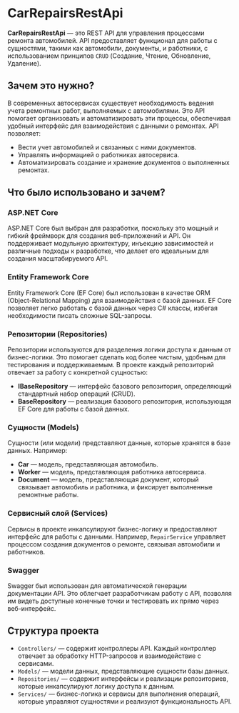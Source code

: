 # CarRepairsRestApi

**CarRepairsRestApi** — это REST API для управления процессами ремонта автомобилей. API предоставляет функционал для работы с сущностями, такими как автомобили, документы, и работники, с использованием принципов `CRUD` (Создание, Чтение, Обновление, Удаление).

## Зачем это нужно?

В современных автосервисах существует необходимость ведения учета ремонтных работ, выполняемых с автомобилями. Это API помогает организовать и автоматизировать эти процессы, обеспечивая удобный интерфейс для взаимодействия с данными о ремонтах. API позволяет:

- Вести учет автомобилей и связанных с ними документов.
- Управлять информацией о работниках автосервиса.
- Автоматизировать создание и хранение документов о выполненных ремонтах.

## Что было использовано и зачем?

### ASP.NET Core

ASP.NET Core был выбран для разработки, поскольку это мощный и гибкий фреймворк для создания веб-приложений и API. Он поддерживает модульную архитектуру, инъекцию зависимостей и различные подходы к разработке, что делает его идеальным для создания масштабируемого API.

### Entity Framework Core

Entity Framework Core (EF Core) был использован в качестве ORM (Object-Relational Mapping) для взаимодействия с базой данных. EF Core позволяет легко работать с базой данных через C# классы, избегая необходимости писать сложные SQL-запросы. 

### Репозитории (Repositories)

Репозитории используются для разделения логики доступа к данным от бизнес-логики. Это помогает сделать код более чистым, удобным для тестирования и поддерживаемым. В проекте каждый репозиторий отвечает за работу с конкретной сущностью:

- **IBaseRepository<TDbModel>** — интерфейс базового репозитория, определяющий стандартный набор операций (CRUD).
- **BaseRepository<TDbModel>** — реализация базового репозитория, использующая EF Core для работы с базой данных.

### Сущности (Models)

Сущности (или модели) представляют данные, которые хранятся в базе данных. Например:

- **Car** — модель, представляющая автомобиль.
- **Worker** — модель, представляющая работника автосервиса.
- **Document** — модель, представляющая документ, который связывает автомобиль и работника, и фиксирует выполненные ремонтные работы.

### Сервисный слой (Services)

Сервисы в проекте инкапсулируют бизнес-логику и предоставляют интерфейс для работы с данными. Например, `RepairService` управляет процессом создания документов о ремонте, связывая автомобили и работников.

### Swagger

Swagger был использован для автоматической генерации документации API. Это облегчает разработчикам работу с API, позволяя им видеть доступные конечные точки и тестировать их прямо через веб-интерфейс.

## Структура проекта

- `Controllers/` — содержит контроллеры API. Каждый контроллер отвечает за обработку HTTP-запросов и взаимодействие с сервисами.
- `Models/` — модели данных, представляющие сущности базы данных.
- `Repositories/` — содержит интерфейсы и реализации репозиториев, которые инкапсулируют логику доступа к данным.
- `Services/` — бизнес-логика и сервисы для выполнения операций, которые управляют сущностями и реализуют функциональность API.
